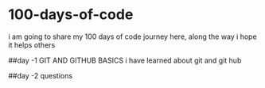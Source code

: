 # 100-days-of-code
i am going to share my 100 days of code journey here, along the way i hope it helps others 


##day -1
GIT AND GITHUB BASICS
i have learned about git and git hub

##day -2
questions
